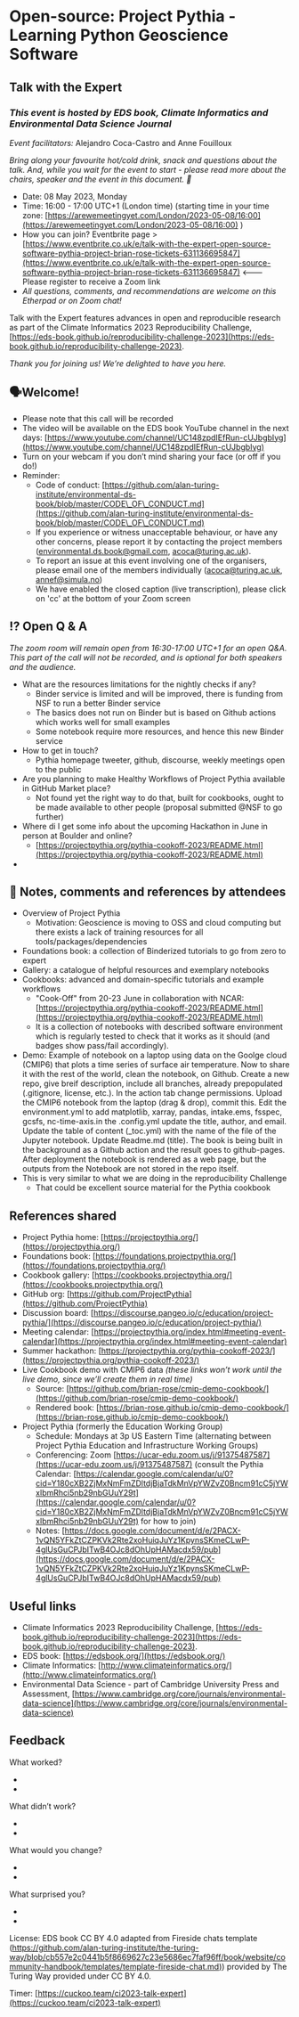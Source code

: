 # Open-source: Project Pythia - Learning Python Geoscience Software

## Talk with the Expert

### *This event is hosted by EDS book, Climate Informatics and Environmental Data Science Journal*

*Event facilitators:* Alejandro Coca-Castro and Anne Fouilloux

*Bring along your favourite hot/cold drink, snack and questions about the talk. And, while you wait for the event to start - please read more about the chairs, speaker and the event in this document. 🌻*

   * Date: 08 May 2023, Monday
   * Time: 16:00 - 17:00 UTC+1 (London time) (starting time in your time zone: [https://arewemeetingyet.com/London/2023-05-08/16:00](https://arewemeetingyet.com/London/2023-05-08/16:00) )
   * How you can join? Eventbrite page > [https://www.eventbrite.co.uk/e/talk-with-the-expert-open-source-software-pythia-project-brian-rose-tickets-631136695847](https://www.eventbrite.co.uk/e/talk-with-the-expert-open-source-software-pythia-project-brian-rose-tickets-631136695847) <--- Please register to receive a Zoom link
   * *All questions, comments, and recommendations are welcome on this Etherpad or on Zoom chat!*

Talk with the Expert features advances in open and reproducible research as part of the CIimate Informatics 2023 Reproducibility Challenge, [https://eds-book.github.io/reproducibility-challenge-2023](https://eds-book.github.io/reproducibility-challenge-2023).

*Thank you for joining us! We’re delighted to have you here.*

## 🗣️Welcome!

   * Please note that this call will be recorded
   * The video will be available on the EDS book YouTube channel in the next days: [https://www.youtube.com/channel/UC148zpdIEfRun-cUJbgbIyg](https://www.youtube.com/channel/UC148zpdIEfRun-cUJbgbIyg)
   * Turn on your webcam if you don’t mind sharing your face (or off if you do!)
   * Reminder: 
       * Code of conduct: [https://github.com/alan-turing-institute/environmental-ds-book/blob/master/CODE\_OF\_CONDUCT.md](https://github.com/alan-turing-institute/environmental-ds-book/blob/master/CODE\_OF\_CONDUCT.md) 
       * If you experience or witness unacceptable behaviour, or have any other concerns, please report it by contacting the project members (environmental.ds.book@gmail.com, acoca@turing.ac.uk).
       * To report an issue at this event involving one of the organisers, please email one of the members individually (acoca@turing.ac.uk, annef@simula.no)
       * We have enabled the closed caption (live transcription), please click on 'cc' at the bottom of your Zoom screen

## ⁉ Open Q \& A  

*The zoom room will remain open from 16:30-17:00 UTC+1 for an open Q\&A. This part of the call will not be recorded, and is optional for both speakers and the audience.*

   * What are the resources limitations for the nightly checks if any?
       * Binder service is limited and will be improved, there is funding from NSF to run a better Binder service
       * The basics does not run on Binder but is based on Github actions which works well for small examples
       * Some notebook require more resources, and hence this new Binder service
   * How to get in touch?
       * Pythia homepage tweeter, github, discourse, weekly meetings open to the public
   * Are you planning to make Healthy Workflows of Project Pythia available in GitHub Market place?
       * Not found yet the right way to do that, built for cookbooks, ought to be made available to other people (proposal submitted @NSF to go further)
   * Where di I get some info about the upcoming Hackathon in June in person at Boulder and online?
       *  [https://projectpythia.org/pythia-cookoff-2023/README.html](https://projectpythia.org/pythia-cookoff-2023/README.html)
   *

## 📝 Notes, comments and references by attendees

   * Overview of Project Pythia
       * Motivation: Geoscience is moving to OSS and cloud computing but there exists a lack of training resources for all tools/packages/dependencies
   * Foundations book: a collection of Binderized tutorials to go from zero to expert
   * Gallery: a catalogue of helpful resources and exemplary notebooks
   * Cookbooks: advanced and domain-specific tutorials and example workflows
       * "Cook-Off" from 20-23 June in collaboration with NCAR: [https://projectpythia.org/pythia-cookoff-2023/README.html](https://projectpythia.org/pythia-cookoff-2023/README.html)
       * It is a collection of notebooks with described software environment which is regularly tested to check that it works as it should (and badges show pass/fail accordingly). 
   * Demo: Example of notebook on a laptop using data on the Goolge cloud (CMIP6) that plots a time series of surface air temperature. Now to share it with the rest of the world, clean the notebook, on Github. Create a new repo, give breif description, include all branches, already prepopulated (.gitignore, license, etc.). In the action tab change permissions. Upload the CMIP6 notebook from the laptop (drag \& drop), commit this. Edit the environment.yml to add matplotlib, xarray, pandas, intake.ems, fsspec, gcsfs, nc-time-axis.in the .config.yml update the title, author, and email. Update the table of content (\_toc.yml) with the name of the file of the Jupyter notebook. Update Readme.md (title). The book is being built in the background as a Github action and the result goes to github-pages. After deployment the notebook is rendered as a web page, but the outputs from the Notebook are not stored in the repo itself.
   * This is very similar to what we are doing in the reproducibility Challenge
       * That could be excellent source material for the Pythia cookbook

## References shared

   * Project Pythia home: [https://projectpythia.org/](https://projectpythia.org/)
   * Foundations book: [https://foundations.projectpythia.org/](https://foundations.projectpythia.org/)
   * Cookbook gallery: [https://cookbooks.projectpythia.org/](https://cookbooks.projectpythia.org/)
   * GitHub org: [https://github.com/ProjectPythia](https://github.com/ProjectPythia)
   * Discussion board: [https://discourse.pangeo.io/c/education/project-pythia/](https://discourse.pangeo.io/c/education/project-pythia/)
   * Meeting calendar: [https://projectpythia.org/index.html#meeting-event-calendar](https://projectpythia.org/index.html#meeting-event-calendar)
   * Summer hackathon: [https://projectpythia.org/pythia-cookoff-2023/](https://projectpythia.org/pythia-cookoff-2023/)
   * Live Cookbook demo with CMIP6 data *(these links won’t work until the live demo, since we’ll create them in real time)*
       * Source: [https://github.com/brian-rose/cmip-demo-cookbook/](https://github.com/brian-rose/cmip-demo-cookbook/)
       * Rendered book: [https://brian-rose.github.io/cmip-demo-cookbook/](https://brian-rose.github.io/cmip-demo-cookbook/)
   * Project Pythia (formerly the Education Working Group)
       * Schedule: Mondays at 3p US Eastern Time (alternating between Project Pythia Education and Infrastructure Working Groups)
       * Conferencing: Zoom [https://ucar-edu.zoom.us/j/91375487587](https://ucar-edu.zoom.us/j/91375487587) (consult the Pythia Calendar: [https://calendar.google.com/calendar/u/0?cid=Y180cXB2ZjMxNmFmZDltdjBjaTdkMnVpYWZvZ0Bncm91cC5jYWxlbmRhci5nb29nbGUuY29t](https://calendar.google.com/calendar/u/0?cid=Y180cXB2ZjMxNmFmZDltdjBjaTdkMnVpYWZvZ0Bncm91cC5jYWxlbmRhci5nb29nbGUuY29t) for how to join)
       * Notes: [https://docs.google.com/document/d/e/2PACX-1vQN5YFkZtCZPKVk2Rte2xoHuiqJuYz1KpynsSKmeCLwP-4glUsGuCPJbITwB4OJc8dOhUpHAMacdx59/pub](https://docs.google.com/document/d/e/2PACX-1vQN5YFkZtCZPKVk2Rte2xoHuiqJuYz1KpynsSKmeCLwP-4glUsGuCPJbITwB4OJc8dOhUpHAMacdx59/pub)

## Useful links

   * CIimate Informatics 2023 Reproducibility Challenge, [https://eds-book.github.io/reproducibility-challenge-2023](https://eds-book.github.io/reproducibility-challenge-2023).
   * EDS book: [https://edsbook.org/](https://edsbook.org/) 
   * Climate Informatics: [http://www.climateinformatics.org/](http://www.climateinformatics.org/)
   * Environmental Data Science - part of Cambridge University Press and Assessment, [https://www.cambridge.org/core/journals/environmental-data-science](https://www.cambridge.org/core/journals/environmental-data-science)

## Feedback

What worked?

   *
   * 

What didn’t work?

   *
   * 

What would you change?

   *
   * 

What surprised you?

   *
   * 

License: EDS book CC BY 4.0 adapted from Fireside chats template ([https://github.com/alan-turing-institute/the-turing-way/blob/cb557e2c0441b5f8669627c23e5686ec7faf96ff/book/website/community-handbook/templates/template-fireside-chat.md)](https://github.com/alan-turing-institute/the-turing-way/blob/cb557e2c0441b5f8669627c23e5686ec7faf96ff/book/website/community-handbook/templates/template-fireside-chat.md)) provided by The Turing Way provided under CC BY 4.0.

Timer: [https://cuckoo.team/ci2023-talk-expert](https://cuckoo.team/ci2023-talk-expert)